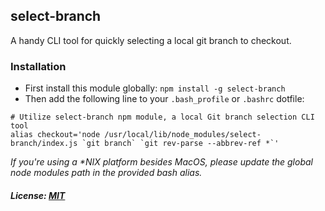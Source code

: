 ## select-branch
A handy CLI tool for quickly selecting a local git branch to checkout. 

### Installation
* First install this module globally: `npm install -g select-branch`
* Then add the following line to your `.bash_profile` or `.bashrc` dotfile:
```
# Utilize select-branch npm module, a local Git branch selection CLI tool
alias checkout='node /usr/local/lib/node_modules/select-branch/index.js `git branch` `git rev-parse --abbrev-ref *`'
```
_If you're using a *NIX platform besides MacOS, please update the global node modules path in the provided bash alias._

##### License: [MIT](https://opensource.org/licenses/MIT)
